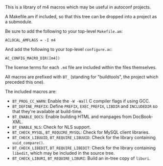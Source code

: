 This is a library of m4 macros which may be useful in autoconf projects.

A Makefile.am if included, so that this tree can be dropped into a project
as a submodule.

Be sure to add the following to your top-level `Makefile.am`:

	ACLOCAL_AMFLAGS = -I m4

And add the following to your top-level `configure.ac`:
	
	AC_CONFIG_MACRO_DIR([m4])

The license terms for each `.m4` file are included within the files
themselves.

All macros are prefixed with `BT_` (standing for "buildtools", the project
which preceded this one).

The included macros are:

* `BT_PROG_CC_WARN`: Enable the `-W -Wall` C compiler flags if using GCC.
* `BT_DEFINE_PREFIX`: Define `PREFIX`, `EXEC_PREFIX`, `LIBDIR` and `INCLUDEDIR` so that they're available at build-time.
* `BT_ENABLE_DOCS`: Enable building HTML and manpages from DocBook-XML.
* `BT_ENABLE_NLS`: Check for NLS support.
* `BT_CHECK_MYSQL`, `BT_REQUIRE_MYSQL`: Check for MySQL client libraries.
* `BT_CHECK_LIBUUID`, `BT_REQUIRE_LIBUUID`: Check for the library containing `uuid_compare()`.
* `BT_CHECK_LIBEDIT`, `BT_REQUIRE_LIBEDIT`: Check for the library containing `libedit`, which may be included in the source tree.
* `BT_CHECK_LIBURI`, `BT_REQUIRE_LIBURI`: Build an in-tree copy of `liburi`.
